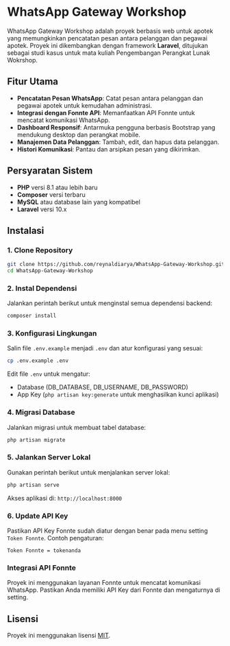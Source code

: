 # WhatsApp Gateway Workshop

WhatsApp Gateway Workshop adalah proyek berbasis web untuk apotek yang memungkinkan pencatatan pesan antara pelanggan dan pegawai apotek. Proyek ini dikembangkan dengan framework **Laravel**, ditujukan sebagai studi kasus untuk mata kuliah Pengembangan Perangkat Lunak Wokrshop.

## Fitur Utama
- **Pencatatan Pesan WhatsApp**: Catat pesan antara pelanggan dan pegawai apotek untuk kemudahan administrasi.
- **Integrasi dengan Fonnte API**: Memanfaatkan API Fonnte untuk mencatat komunikasi WhatsApp.
- **Dashboard Responsif**: Antarmuka pengguna berbasis Bootstrap yang mendukung desktop dan perangkat mobile.
- **Manajemen Data Pelanggan**: Tambah, edit, dan hapus data pelanggan.
- **Histori Komunikasi**: Pantau dan arsipkan pesan yang dikirimkan.

## Persyaratan Sistem
- **PHP** versi 8.1 atau lebih baru
- **Composer** versi terbaru
- **MySQL** atau database lain yang kompatibel
- **Laravel** versi 10.x

## Instalasi

### 1. Clone Repository
```bash
git clone https://github.com/reynaldiarya/WhatsApp-Gateway-Workshop.git
cd WhatsApp-Gateway-Workshop
```

### 2. Instal Dependensi
Jalankan perintah berikut untuk menginstal semua dependensi backend:
```bash
composer install
```

### 3. Konfigurasi Lingkungan
Salin file `.env.example` menjadi `.env` dan atur konfigurasi yang sesuai:
```bash
cp .env.example .env
```
Edit file `.env` untuk mengatur:
- Database (DB_DATABASE, DB_USERNAME, DB_PASSWORD)
- App Key (`php artisan key:generate` untuk menghasilkan kunci aplikasi)

### 4. Migrasi Database
Jalankan migrasi untuk membuat tabel database:
```bash
php artisan migrate
```

### 5. Jalankan Server Lokal
Gunakan perintah berikut untuk menjalankan server lokal:
```bash
php artisan serve
```
Akses aplikasi di: `http://localhost:8000`

### 6. Update API Key
Pastikan API Key Fonnte sudah diatur dengan benar pada menu setting `Token Fonnte`. Contoh pengaturan:
```
Token Fonnte = tokenanda
```

### Integrasi API Fonnte
Proyek ini menggunakan layanan Fonnte untuk mencatat komunikasi WhatsApp. Pastikan Anda memiliki API Key dari Fonnte dan mengaturnya di setting.

## Lisensi
Proyek ini menggunakan lisensi [MIT](LICENSE).
